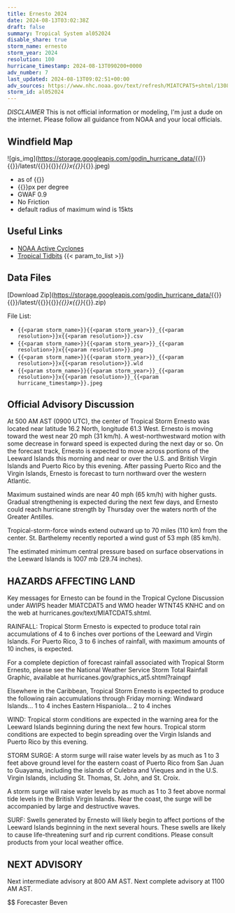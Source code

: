```yaml
---
title: Ernesto 2024
date: 2024-08-13T03:02:38Z
draft: false
summary: Tropical System al052024
disable_share: true
storm_name: ernesto
storm_year: 2024
resolution: 100
hurricane_timestamp: 2024-08-13T090200+0000
adv_number: 7
last_updated: 2024-08-13T09:02:51+00:00
adv_sources: https://www.nhc.noaa.gov/text/refresh/MIATCPAT5+shtml/130831.shtml;https://www.nhc.noaa.gov/refresh/graphics_at5+shtml/083444.shtml?cone
storm_id: al052024
---
```

*DISCLAIMER* This is not official information or modeling, I'm just a dude on the internet.  Please follow all guidance from NOAA and your local officials.

## Windfield Map
![gis_img](https://storage.googleapis.com/godin_hurricane_data/{{<param storm_name>}}{{<param storm_year>}}/latest/{{<param storm_name>}}{{<param storm_year>}}_{{<param resolution>}}x{{<param resolution>}}_{{<param hurricane_timestamp>}}.jpeg)

- as of {{<param last_updated>}}
- {{<param resolution>}}px per degree
- GWAF 0.9
- No Friction
- default radius of maximum wind is 15kts

## Useful Links
- [NOAA Active Cyclones](https://www.nhc.noaa.gov/)
- [Tropical Tidbits](https://www.tropicaltidbits.com/storminfo/)
{{< param_to_list >}}

## Data Files
[Download Zip](https://storage.googleapis.com/godin_hurricane_data/{{<param storm_name>}}{{<param storm_year>}}/latest/{{<param storm_name>}}{{<param storm_year>}}_{{<param resolution>}}x{{<param resolution>}}_{{<param hurricane_timestamp>}}.zip)

File List:
- `{{<param storm_name>}}{{<param storm_year>}}_{{<param resolution>}}x{{<param resolution>}}.csv`
- `{{<param storm_name>}}{{<param storm_year>}}_{{<param resolution>}}x{{<param resolution>}}.png`
- `{{<param storm_name>}}{{<param storm_year>}}_{{<param resolution>}}x{{<param resolution>}}.wld`
- `{{<param storm_name>}}{{<param storm_year>}}_{{<param resolution>}}x{{<param resolution>}}_{{<param hurricane_timestamp>}}.jpeg`


## Official Advisory Discussion
At 500 AM AST (0900 UTC), the center of Tropical Storm Ernesto was
located near latitude 16.2 North, longitude 61.3 West. Ernesto is
moving toward the west near 20 mph (31 km/h).  A west-northwestward
motion with some decrease in forward speed is expected during the
next day or so.  On the forecast track, Ernesto is expected to move
across portions of the Leeward Islands this morning and near or
over the U.S. and British Virgin Islands and Puerto Rico by this
evening.  After passing Puerto Rico and the Virgin Islands, Ernesto 
is forecast to turn northward over the western Atlantic.
 
Maximum sustained winds are near 40 mph (65 km/h) with higher gusts.
Gradual strengthening is expected during the next few days, and
Ernesto could reach hurricane strength by Thursday over the waters
north of the Greater Antilles.
 
Tropical-storm-force winds extend outward up to 70 miles (110 km)
from the center.  St. Barthelemy recently reported a wind gust of 
53 mph (85 km/h).
 
The estimated minimum central pressure based on surface
observations in the Leeward Islands is 1007 mb (29.74 inches).
 
 
HAZARDS AFFECTING LAND
----------------------
Key messages for Ernesto can be found in the Tropical Cyclone
Discussion under AWIPS header MIATCDAT5 and WMO header WTNT45 KNHC
and on the web at hurricanes.gov/text/MIATCDAT5.shtml.
 
RAINFALL: Tropical Storm Ernesto is expected to produce total rain
accumulations of 4 to 6 inches over portions of the Leeward and
Virgin Islands. For Puerto Rico, 3 to 6 inches of rainfall, with
maximum amounts of 10 inches, is expected.
 
For a complete depiction of forecast rainfall associated with
Tropical Storm Ernesto, please see the National Weather Service
Storm Total Rainfall Graphic, available at
hurricanes.gov/graphics_at5.shtml?rainqpf
 
Elsewhere in the Caribbean, Tropical Storm Ernesto is expected to
produce the following rain accumulations through Friday morning:
Windward Islands… 1 to 4 inches
Eastern Hispaniola… 2 to 4 inches
 
WIND:  Tropical storm conditions are expected in the warning area
for the Leeward Islands beginning during the next few hours.
Tropical storm conditions are expected to begin spreading over the
Virgin Islands and Puerto Rico by this evening.
 
STORM SURGE: A storm surge will raise water levels by as much as 1
to 3 feet above ground level for the eastern coast of Puerto Rico
from San Juan to Guayama, including the islands of Culebra and
Vieques and in the U.S. Virgin Islands, including St. Thomas, St.
John, and St. Croix.
 
A storm surge will raise water levels by as much as 1 to 3 feet
above normal tide levels in the British Virgin Islands. Near the
coast, the surge will be accompanied by large and destructive waves.
 
SURF:  Swells generated by Ernesto will likely begin to affect
portions of the Leeward Islands beginning in the next several
hours.  These swells are likely to cause life-threatening surf and
rip current conditions. Please consult products from your local
weather office.
 
 
NEXT ADVISORY
-------------
Next intermediate advisory at 800 AM AST.
Next complete advisory at 1100 AM AST.
 
$$
Forecaster Beven